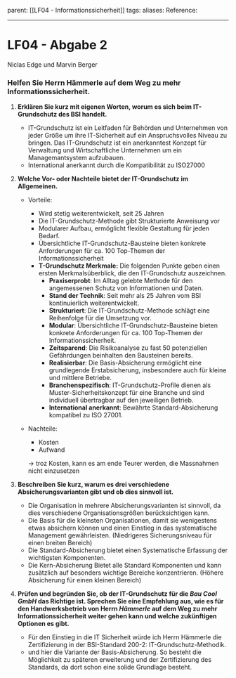 parent: [[LF04 - Informationssicherheit]]
tags:
aliases: 
Reference:

---
# LF04 - Abgabe 2

Niclas Edge und Marvin Berger

### Helfen Sie Herrn Hämmerle auf dem Weg zu mehr Informationssicherheit.

1. **Erklären Sie kurz mit eigenen Worten, worum es sich beim IT-Grundschutz des BSI handelt.**
    - IT-Grundschutz ist ein Leitfaden für Behörden und Unternehmen von jeder Größe um ihre IT-Sicherheit auf ein Anspruchsvolles Niveau zu bringen. Das IT-Grundschutz ist ein anerkanntest Konzept für Verwaltung und Wirtschaftliche Unternehmen um ein Managemantsystem aufzubauen.
    - International anerkannt durch die Kompatibilität zu ISO27000
2. **Welche Vor- oder Nachteile bietet der IT-Grundschutz im Allgemeinen.**
    - Vorteile:
        - Wird stetig weiterentwickelt, seit 25 Jahren
        - Die IT-Grundschutz-Methode gibt Strukturierte Anweisung vor
        - Modularer Aufbau, ermöglicht flexible Gestaltung für jeden Bedarf.
        - Übersichtliche IT-Grundschutz-Bausteine bieten konkrete Anforderungen für ca. 100
        Top-Themen der Informationssicherheit
        - **T-Grundschutz Merkmale:** Die folgenden Punkte geben einen ersten Merkmalsüberblick, die den IT-Grundschutz auszeichnen.
            - **Praxiserprobt**: Im Alltag gelebte Methode für den angemessenen Schutz von Informationen und Daten.
            - **Stand der Technik**: Seit mehr als 25 Jahren vom BSI kontinuierlich weiterentwickelt.
            - **Strukturiert**: Die IT-Grundschutz-Methode schlägt eine Reihenfolge für die Umsetzung vor.
            - **Modular**: Übersichtliche IT-Grundschutz-Bausteine bieten konkrete Anforderungen für ca. 100 Top-Themen der Informationssicherheit.
            - **Zeitsparend**: Die Risikoanalyse zu fast 50 potenziellen Gefährdungen beinhalten den
            Bausteinen bereits.
            - **Realisierbar**: Die Basis-Absicherung ermöglicht eine grundlegende Erstabsicherung,
            insbesondere auch für kleine und mittlere Betriebe.
            - **Branchenspezifisch**: IT-Grundschutz-Profile dienen als Muster-Sicherheitskonzept für eine Branche und sind individuell übertragbar auf den jeweiligen Betrieb.
            - **International anerkannt**: Bewährte Standard-Absicherung kompatibel zu ISO 27001.
    - Nachteile:
        - Kosten
        - Aufwand

        → troz Kosten, kann es am ende Teurer werden, die Massnahmen nicht einzusetzen 

3. **Beschreiben Sie kurz, warum es drei verschiedene Absicherungsvarianten gibt und ob dies sinnvoll ist.**
    - Die Organisation in mehrere Absicherungsvarianten ist sinnvoll, da dies verschiedene Organisationsgrößen berücksichtigen kann.
    - Die Basis für die kleinsten Organisationen, damit sie wenigestens etwas absichern können und einen Einstieg in das systematische Management gewährleisten. (Niedrigeres Sicherungsniveau für einen breiten Bereich)
    - Die Standard-Absicherung bietet einen Systematische Erfassung der wichtigsten Komponenten.
    - Die Kern-Absicherung Bietet alle Standard Komponenten und kann zusätzlich auf besonders wichtige Bereiche konzentrieren. (Höhere Absicherung für einen kleinen Bereich)
4. **Prüfen und begründen Sie, ob der IT-Grundschutz für die *Bau Cool GmbH* das Richtige ist. Sprechen Sie eine Empfehlung aus, wie es für den Handwerksbetrieb von Herrn *Hämmerle* auf dem Weg zu mehr Informationssicherheit weiter gehen kann und welche zukünftigen Optionen es gibt.**
    - Für den Einstieg in die IT Sicherheit würde ich Herrn Hämmerle die Zertifizierung in der BSI-Standard 200-2: IT-Grundschutz-Methodik.
    - und hier die Variante der Basis-Absicherung. So besteht die Möglichkeit zu späteren erweiterung und der Zertifizierung des Standards, da dort schon eine solide Grundlage besteht.
